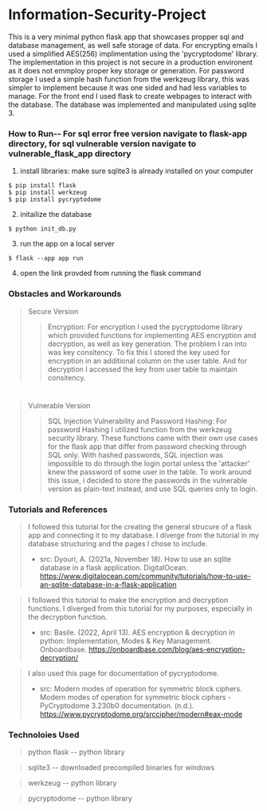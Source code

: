 # Information-Security-Project
This is a very minimal python flask app that showcases propper sql and database management, as well safe storage of data. For encrypting emails I used a simplified AES(256) implimentation using the 'pycryptodome' library. The implementation in this project is not secure in a production environent as it does not emmploy proper key storage or generation. For password storage I used a simple hash function from the werkzeug library, this was simpler to implement because it was one sided and had less variables to manage. For the front end I used flask to create webpages to interact with the database. The database was implemented and manipulated using sqlite 3. 

### How to Run-- For sql error free version navigate to flask-app directory, for sql vulnerable version navigate to vulnerable_flask_app directory

1. install libraries: make sure sqlite3 is already installed on your computer
```
$ pip install flask
$ pip install werkzeug
$ pip install pycryptodome
```
2. initailize the database
```
$ python init_db.py
```
3. run the app on a local server
```
$ flask --app app run
```
4. open the link provded from running the flask command

### Obstacles and Workarounds
> Secure Version 
>> Encryption: For encryption I used the pycryptodome library which provided functions for implementing AES encryption and decryption, as well as key generation. The problem I ran into was key consitency. To fix this I stored the key used for encryption in an additional column on the user table. And for decryption I accessed the key from user table to maintain consitency. 

#

> Vulnerable Version
>> SQL Injection Vulnerability and Password Hashing: For password Hashing I utilized function from the werkzeug security library. These functions came with their own use cases for the flask app that differ from password checking through SQL only. With hashed passwords, SQL injection was impossible to do through the login portal unless the 'attacker' knew the password of some user in the table. To work around this issue, i decided to store the passwords in the vulnerable version as plain-text instead, and use SQL queries only to login. 

### Tutorials and References
>I followed this tutorial for the creating the general strucure of a flask app and connecting it to my database. I diverge from the tutorial in my database structuring and the pages I chose to include. 
>- src: Dyouri, A. (2021a, November 18). How to use an sqlite database in a flask application. DigitalOcean. https://www.digitalocean.com/community/tutorials/how-to-use-an-sqlite-database-in-a-flask-application 

>I followed this tutorial to make the encryption and decryption functions. I diverged from this tutorial for my purposes, especially in the decryption function. 
>- src: Basile. (2022, April 13). AES encryption & decryption in python: Implementation, Modes & Key Management.  Onboardbase. https://onboardbase.com/blog/aes-encryption-decryption/ 

>I also used this page for documentation of pycryptodome.
>- src: Modern modes of operation for symmetric block ciphers. Modern modes of operation for symmetric block ciphers - PyCryptodome 3.230b0 documentation. (n.d.). https://www.pycryptodome.org/srccipher/modern#eax-mode 

### Technoloies Used
> python flask -- python library

> sqlite3 -- downloaded precompiled binaries for windows

> werkzeug -- python library

> pycryptodome -- python library

